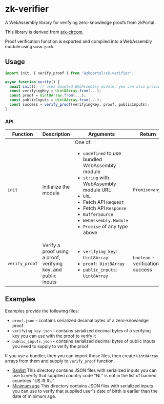 # zk-verifier

A WebAssembly library for verifying zero-knowledge proofs from zkPortal.

This library is derived from [ark-circom](https://github.com/gakonst/ark-circom).

Proof verification function is exported and compiled into a WebAssembly module using `wasm-pack`.

## Usage

```js
import init, { verify_proof } from '@zkportal/zk-verifier';

async function verify() {
  await init(); // uses bundled WebAssembly module, you can also provide an argument, see API section of the README
  const verifyingKey = Uint8Array.from(...);
  const proof = Uint8Array.from(...);
  const publicInputs = Uint8Array.from(...);
  const success = verify_proof(verifyingKey, proof, publicInputs);
}
```

### API

| Function | Description | Arguments | Return | Other |
|---|---|---|---|---|
| `init` | Initialize the module | One of: <ul><li>`undefined` to use bundled WebAssembly module</li><li>`string` with WebAssembly module URL</li><li>`URL`</li><li>Fetch API `Request`</li><li>Fetch API `Response`</li><li>`BufferSource`</li><li>`WebAssembly.Module`</li><li>`Promise` of any type above</li></ul> | `Promise<any>` |  Default export |
| `verify_proof` | Verify a proof using a proof, verifying key, and public inputs | <ul><li>`verifying_key`:&nbsp; `Uint8Array`</li><li>`proof`:&nbsp; `Uint8Array`</li><li>`public_inputs`:&nbsp; `Uint8Array`</li></ul> | `boolean` - verification success | Destructured export |

## Examples

Examples provide the following files:
- `proof.json` - contains serialized decimal bytes of a zero-knowledge proof
- `verifying_key.json` - contains serialized decimal bytes of a verifying key you can use with the proof to verify it
- `public_inputs.json` - contains serialized decimal bytes of public inputs you need to supply to verify the proof

If you use a bundler, then you can import those files, then create `Uint8Array` arrays from them and supply to `verify_proof` function.

- [Banlist](examples/banlist/) This directory contains JSON files with serialized inputs you can use to verify that supplied country code "NL" is not in the list of banned countries "US IR RU".
- [Minimum age](examples/minimum_age/) This directory contains JSON files with serialized inputs you can use to verify that supplied user's date of birth is earlier than the date of minimum age.
